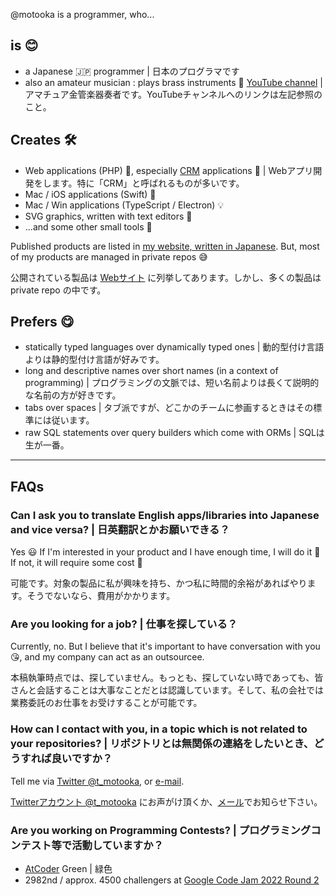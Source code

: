 @motooka is a programmer, who...

## is 😊
- a Japanese 🇯🇵 programmer | 日本のプログラマです
- also an amateur musician : plays brass instruments 🎺 [YouTube channel](https://www.youtube.com/channel/UCbdwwQNRq0UvDp1OhWzd7IA) | アマチュア金管楽器奏者です。YouTubeチャンネルへのリンクは左記参照のこと。

## Creates 🛠
- Web applications (PHP) 🐘, especially [CRM](https://en.wikipedia.org/wiki/Customer_relationship_management) applications 🤝 | Webアプリ開発をします。特に「CRM」と呼ばれるものが多いです。
- Mac / iOS applications (Swift) 🍎
- Mac / Win applications (TypeScript / Electron) 💡
- SVG graphics, written with text editors 📝
- ...and some other small tools 🐜

Published products are listed in [my website, written in Japanese](https://www.tmotooka.com/). But, most of my products are managed in private repos 😅 

公開されている製品は [Webサイト](https://www.tmotooka.com/) に列挙してあります。しかし、多くの製品は private repo の中です。

## Prefers 😋
- statically typed languages over dynamically typed ones | 動的型付け言語よりは静的型付け言語が好みです。
- long and descriptive names over short names (in a context of programming) | プログラミングの文脈では、短い名前よりは長くて説明的な名前の方が好きです。
- tabs over spaces | タブ派ですが、どこかのチームに参画するときはその標準には従います。
- raw SQL statements over query builders which come with ORMs | SQLは生が一番。

----

## FAQs

### Can I ask you to translate English apps/libraries into Japanese and vice versa? | 日英翻訳とかお願いできる？
Yes 😃
If I'm interested in your product and I have enough time, I will do it 💪
If not, it will require some cost 🤑

可能です。対象の製品に私が興味を持ち、かつ私に時間的余裕があればやります。そうでないなら、費用がかかります。

### Are you looking for a job? | 仕事を探している？
Currently, no. But I believe that it's important to have conversation with you 😘, and my company can act as an outsourcee.

本稿執筆時点では、探していません。もっとも、探していない時であっても、皆さんと会話することは大事なことだとは認識しています。そして、私の会社では業務委託のお仕事をお受けすることが可能です。

### How can I contact with you, in a topic which is not related to your repositories? | リポジトリとは無関係の連絡をしたいとき、どうすれば良いですか？
Tell me via [Twitter @t_motooka](https://twitter.com/t_motooka), or [e-mail](https://www.tmotooka.com/contacts.html).

[Twitterアカウント @t_motooka](https://twitter.com/t_motooka) にお声がけ頂くか、[メール](https://www.tmotooka.com/contacts.html)でお知らせ下さい。

### Are you working on Programming Contests? | プログラミングコンテスト等で活動していますか？
- [AtCoder](https://atcoder.jp/users/motooka) Green | 緑色
- 2982nd / approx. 4500 challengers at [Google Code Jam 2022 Round 2](https://codingcompetitions.withgoogle.com/codejam/round/00000000008778ec)

